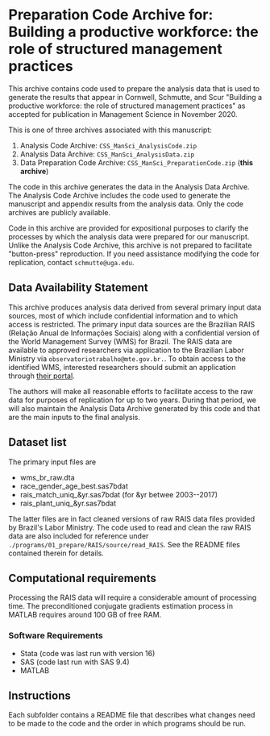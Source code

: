 # Preparation Code Archive for: Building a productive workforce: the role of structured management practices

This archive contains code used to prepare the analysis data that is used to generate the results that appear in Cornwell, Schmutte, and Scur "Building a productive workforce: the role of structured management practices" as accepted for publication in Management Science in November 2020.

This is one of three archives associated with this manuscript:

1. Analysis Code Archive: `CSS_ManSci_AnalysisCode.zip` 
2. Analysis Data Archive: `CSS_ManSci_AnalysisData.zip`
3. Data Preparation Code Archive: `CSS_ManSci_PreparationCode.zip` (**this archive**)

The code in this archive generates the data in the Analysis Data Archive. The Analysis Code Archive includes the code used to generate the manuscript and appendix results from the analysis data. Only the code archives are publicly available.

Code in this archive are provided for expositional purposes to clarify the processes by which the analysis data were prepared for our manuscript. Unlike the Analysis Code Archive, this archive is not prepared to facilitate "button-press" reproduction. If you need assistance modifying the code for replication, contact `schmutte@uga.edu`.

## Data Availability Statement

This archive produces analysis data derived from several primary input data sources, most of which include confidential information and to which access is restricted. The primary input data sources are the Brazilian RAIS (Relação Anual de Informações Sociais) along with a confidential version of the World Management Survey (WMS) for Brazil. The RAIS data are available to approved researchers via application to the Brazilian Labor Ministry via `observatoriotrabalho@mte.gov.br.`. To obtain access to the identified WMS, interested researchers should submit an application through [their portal](https://worldmanagementsurvey.org/request-special-data-access/).

The authors will make all reasonable efforts to facilitate access to the raw data for purposes of replication for up to two years. During that period, we will also maintain the Analysis Data Archive generated by this code and that are the main inputs to the final analysis.

## Dataset list

The primary input files are

* wms_br_raw.dta
* race_gender_age_best.sas7bdat
* rais_match_uniq_&yr.sas7bdat (for &yr betwee 2003--2017)
* rais_plant_uniq_&yr.sas7bdat

The latter files are in fact cleaned versions of raw RAIS data files provided by Brazil's Labor Ministry. The code used to read and clean the raw RAIS data are also included for reference under `./programs/01_prepare/RAIS/source/read_RAIS`. See the README files contained therein for details.

## Computational requirements

Processing the RAIS data will require a considerable amount of processing time. The preconditioned conjugate gradients estimation process in MATLAB requires around 100 GB of free RAM.

### Software Requirements

* Stata (code was last run with version 16)
* SAS (code last run with SAS 9.4)
* MATLAB

## Instructions

Each subfolder contains a README file that describes what changes need to be made to the code and the order in which programs should be run.
